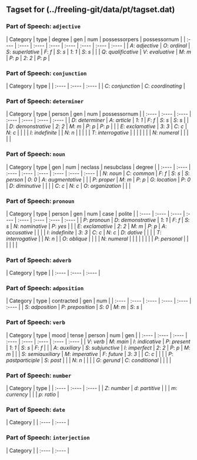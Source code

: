 ## Tagset for (../freeling-git/data/pt/tagset.dat)

### Part of Speech: `adjective`
| Category | type | degree | gen | num | possessorpers | possessornum |
| :----  | :---- | :---- | :---- | :---- | :---- | :---- | :---- |
 | *A*: _adjective_ | *O*: _ordinal_ | *S*: _superlative_ | *F*: _f_ | *S*: _s_ | *1*: _1_ | *S*: _s_ |
 |  | *Q*: _qualificative_ | *V*: _evaluative_ | *M*: _m_ | *P*: _p_ | *2*: _2_ | *P*: _p_ |
### Part of Speech: `conjunction`
| Category | type |
| :----  | :---- | :---- |
 | *C*: _conjunction_ | *C*: _coordinating_ |
### Part of Speech: `determiner`
| Category | type | person | gen | num | possessornum |
| :----  | :---- | :---- | :---- | :---- | :---- | :---- |
 | *D*: _determiner_ | *A*: _article_ | *1*: _1_ | *F*: _f_ | *S*: _s_ | *S*: _s_ |
 |  | *D*: _demonstrative_ | *2*: _2_ | *M*: _m_ | *P*: _p_ | *P*: _p_ |
 |  | *E*: _exclamative_ | *3*: _3_ | *C*: _c_ | *N*: _c_ |  |
 |  | *I*: _indefinite_ |  | *N*: _n_ |  |  |
 |  | *T*: _interrogative_ |  |  |  |  |
 |  | *N*: _numeral_ |  |  |  |  |
### Part of Speech: `noun`
| Category | type | gen | num | neclass | nesubclass | degree |
| :----  | :---- | :---- | :---- | :---- | :---- | :---- | :---- |
 | *N*: _noun_ | *C*: _common_ | *F*: _f_ | *S*: _s_ | *S*: _person_ | *0*: _0_ | *A*: _augmentative_ |
 |  | *P*: _proper_ | *M*: _m_ | *P*: _p_ | *G*: _location_ | *P*: _0_ | *D*: _diminutive_ |
 |  |  | *C*: _c_ | *N*: _c_ | *O*: _organization_ |  |  |
### Part of Speech: `pronoun`
| Category | type | person | gen | num | case | polite |
| :----  | :---- | :---- | :---- | :---- | :---- | :---- | :---- |
 | *P*: _pronoun_ | *D*: _demonstrative_ | *1*: _1_ | *F*: _f_ | *S*: _s_ | *N*: _nominative_ | *P*: _yes_ |
 |  | *E*: _exclamative_ | *2*: _2_ | *M*: _m_ | *P*: _p_ | *A*: _accusative_ |  |
 |  | *I*: _indefinite_ | *3*: _3_ | *C*: _c_ | *N*: _c_ | *D*: _dative_ |  |
 |  | *T*: _interrogative_ |  | *N*: _n_ |  | *O*: _oblique_ |  |
 |  | *N*: _numeral_ |  |  |  |  |  |
 |  | *P*: _personal_ |  |  |  |  |  |
### Part of Speech: `adverb`
| Category | type |
| :----  | :---- | :---- |
### Part of Speech: `adposition`
| Category | type | contracted | gen | num |
| :----  | :---- | :---- | :---- | :---- | :---- |
 | *S*: _adposition_ | *P*: _preposition_ | *S*: _0_ | *M*: _m_ | *S*: _s_ |
### Part of Speech: `verb`
| Category | type | mood | tense | person | num | gen |
| :----  | :---- | :---- | :---- | :---- | :---- | :---- | :---- |
 | *V*: _verb_ | *M*: _main_ | *I*: _indicative_ | *P*: _present_ | *1*: _1_ | *S*: _s_ | *F*: _f_ |
 |  | *A*: _auxiliary_ | *S*: _subjunctive_ | *I*: _imperfect_ | *2*: _2_ | *P*: _p_ | *M*: _m_ |
 |  | *S*: _semiauxiliary_ | *M*: _imperative_ | *F*: _future_ | *3*: _3_ |  | *C*: _c_ |
 |  |  | *P*: _pastparticiple_ | *S*: _past_ |  |  | *N*: _n_ |
 |  |  | *G*: _gerund_ | *C*: _conditional_ |  |  |  |
### Part of Speech: `number`
| Category | type |
| :----  | :---- | :---- |
 | *Z*: _number_ | *d*: _partitive_ |
 |  | *m*: _currency_ |
 |  | *p*: _ratio_ |
### Part of Speech: `date`
| Category |
| :----  | :---- |
### Part of Speech: `interjection`
| Category |
| :----  | :---- |
